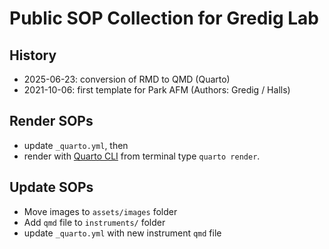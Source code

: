 # Public SOP Collection for Gredig Lab

## History

- 2025-06-23: conversion of RMD to QMD (Quarto)
- 2021-10-06: first template for Park AFM (Authors: Gredig / Halls)

## Render SOPs

- update `_quarto.yml`, then
- render with [Quarto CLI](https://quarto.org/) from terminal type `quarto render`.


## Update SOPs

- Move images to `assets/images` folder
- Add `qmd` file to `instruments/` folder
- update `_quarto.yml` with new instrument `qmd` file


